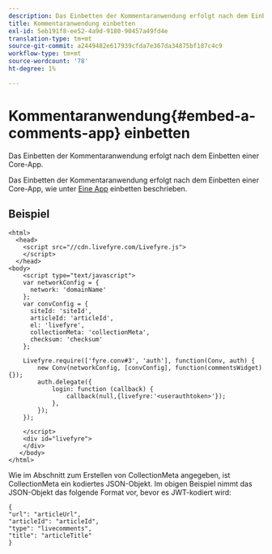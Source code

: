 ```yaml
---
description: Das Einbetten der Kommentaranwendung erfolgt nach dem Einbetten einer Core-App.
title: Kommentaranwendung einbetten
exl-id: 5eb191f8-ee52-4a9d-9180-90457a49fd4e
translation-type: tm+mt
source-git-commit: a2449482e617939cfda7e367da34875bf187c4c9
workflow-type: tm+mt
source-wordcount: '78'
ht-degree: 1%

---
```


# Kommentaranwendung{#embed-a-comments-app} einbetten

Das Einbetten der Kommentaranwendung erfolgt nach dem Einbetten einer Core-App.

Das Einbetten der Kommentaranwendung erfolgt nach dem Einbetten einer Core-App, wie unter [Eine App](/help/implementation/c-getting-started/c-implementation-process/c-using-livefyre.js-to-create-customize-and-use-apps-on-your-site.md) einbetten beschrieben.

## Beispiel 

```
<html> 
  <head> 
    <script src="//cdn.livefyre.com/Livefyre.js"> 
    </script> 
  </head> 
<body> 
    <script type="text/javascript"> 
    var networkConfig = { 
      network: 'domainName' 
    }; 
    var convConfig = { 
      siteId: 'siteId', 
      articleId: 'articleId', 
      el: 'livefyre', 
      collectionMeta: 'collectionMeta', 
      checksum: 'checksum' 
    }; 
    
    Livefyre.require(['fyre.conv#3', 'auth'], function(Conv, auth) { 
        new Conv(networkConfig, [convConfig], function(commentsWidget) {}); 
        auth.delegate({ 
            login: function (callback) { 
                callback(null,{livefyre:'<userauthtoken>'}); 
            }, 
        }); 
    }); 
  
    </script> 
    <div id="livefyre"> 
    </div> 
   </body> 
</html>
```

Wie im Abschnitt zum Erstellen von CollectionMeta angegeben, ist CollectionMeta ein kodiertes JSON-Objekt. Im obigen Beispiel nimmt das JSON-Objekt das folgende Format vor, bevor es JWT-kodiert wird:

```
{ 
"url": "articleUrl",  
"articleId": "articleId",  
"type": "livecomments",  
"title": "articleTitle" 
}
```
